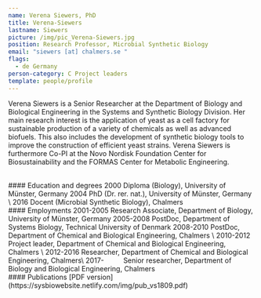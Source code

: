 ```yaml
---
name: Verena Siewers, PhD
title: Verena-Siewers
lastname: Siewers
picture: /img/pic_Verena-Siewers.jpg
position: Research Professor, Microbial Synthetic Biology
email: "siewers [at] chalmers.se "
flags:
  - de Germany
person-category: C Project leaders
template: people/profile
---
```

Verena Siewers is a Senior Researcher at the Department of Biology and Biological Engineering in the Systems and Synthetic Biology Division. Her main research interest is the application of yeast as a cell factory for sustainable production of a variety of chemicals as well as advanced biofuels. This also includes the development of synthetic biology tools to improve the construction of efficient yeast strains. Verena Siewers is furthermore Co-PI at the Novo Nordisk Foundation Center for Biosustainability and the FORMAS Center for Metabolic Engineering.

<br/>
#### Education and degrees
2000 	Diploma (Biology), University of Münster, Germany  
2004 	PhD (Dr. rer. nat.), University of Münster, Germany  \
2016 	Docent (Microbial Synthetic Biology), Chalmers  

<br/>
#### Employments
2001-2005 	Research Associate, Department of Biology, University of Münster, Germany  
2005-2008 	PostDoc, Department of Systems Biology, Technical University of Denmark  
2008-2010 	PostDoc, Department of Chemical and Biological Engineering, Chalmers  \
2010-2012 	Project leader, Department of Chemical and Biological Engineering, Chalmers \
2012-2016 	Researcher, Department of Chemical and Biological Engineering, Chalmers\
2017- &nbsp; &nbsp; &nbsp; &nbsp; &nbsp;Senior researcher, Department of Biology and Biological Engineering, Chalmers  

<br/>
#### Publications
[PDF version](https://sysbiowebsite.netlify.com/img/pub_vs1809.pdf)
